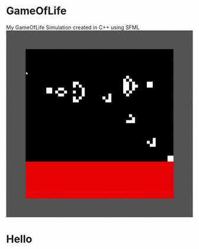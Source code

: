 # GameOfLife
My GameOfLife Simulation created in C++ using SFML
<img src="project_showcase/Mouse_Update_GrayBackground.gif">
<h1>Hello</h1>

